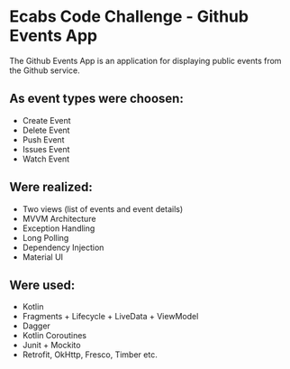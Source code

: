 # Ecabs Code Challenge - Github Events App

The Github Events App is an application for displaying public events from the Github service.

## As event types were choosen:

* Create Event
* Delete Event
* Push Event
* Issues Event
* Watch Event

## Were realized:
* Two views (list of events and event details)
* MVVM Architecture
* Exception Handling
* Long Polling
* Dependency Injection
* Material UI

## Were used:

* Kotlin
* Fragments + Lifecycle + LiveData + ViewModel
* Dagger
* Kotlin Coroutines
* Junit + Mockito
* Retrofit, OkHttp, Fresco, Timber etc.
